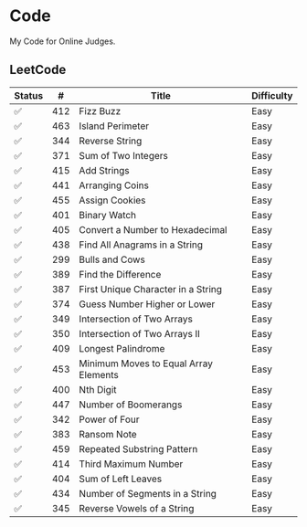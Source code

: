 # Code

My Code for Online Judges.

## LeetCode

Status | # | Title | Difficulty 
---|---|---|---
:white_check_mark: | 412 | Fizz Buzz | Easy
:white_check_mark: | 463 | Island Perimeter | Easy
:white_check_mark: | 344 | Reverse String | Easy
:white_check_mark: | 371 | Sum of Two Integers | Easy
:white_check_mark: | 415 | Add Strings | Easy
:white_check_mark: | 441 | Arranging Coins | Easy
:white_check_mark: | 455 | Assign Cookies | Easy
:white_check_mark: | 401 | Binary Watch | Easy
:white_check_mark: | 405 | Convert a Number to Hexadecimal | Easy
:white_check_mark: | 438 | Find All Anagrams in a String | Easy
:white_check_mark: | 299 | Bulls and Cows | Easy
:white_check_mark: | 389 | Find the Difference | Easy
:white_check_mark: | 387 | First Unique Character in a String | Easy
:white_check_mark: | 374 | Guess Number Higher or Lower | Easy
:white_check_mark: | 349 | Intersection of Two Arrays | Easy
:white_check_mark: | 350 | Intersection of Two Arrays II | Easy
:white_check_mark: | 409 | Longest Palindrome | Easy
:white_check_mark: | 453 | Minimum Moves to Equal Array Elements | Easy
:white_check_mark: | 400 | Nth Digit | Easy
:white_check_mark: | 447 | Number of Boomerangs | Easy
:white_check_mark: | 342 | Power of Four | Easy
:white_check_mark: | 383 | Ransom Note | Easy
:white_check_mark: | 459 | Repeated Substring Pattern | Easy
:white_check_mark: | 414 | Third Maximum Number | Easy
:white_check_mark: | 404 | Sum of Left Leaves | Easy
:white_check_mark: | 434 | Number of Segments in a String | Easy
:white_check_mark: | 345 | Reverse Vowels of a String | Easy